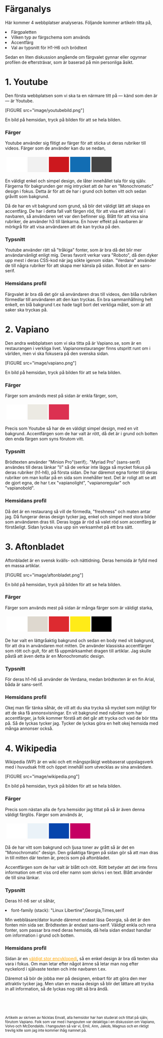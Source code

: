 Färganalys
===============================

Här kommer 4 webbplatser analyseras. Följande kommer artikeln titta på,

<li>Färgpaletten</li>
<li>Vilken typ av färgschema som används</li>
<li>Accentfärg</li>
<li>Val av typsnitt för H1-H6 och brödtext</li>

Sedan en liten diskussion angående om färgvalet gynnar eller ogynnar profilen de eftersträvar,
som är baserad på min personliga åsikt.


<h1>1. Youtube </h1>

Den första webbplatsen som vi ska ta en närmare titt på — känd som den är — är
Youtube.

[FIGURE src="image/youtubebild.png"]

En bild på hemsidan, tryck på bilden för att se hela bilden.

<h3>Färger</h3>

Youtube använder sig flitigt av färger för att sticka ut deras rubriker till videos.
Färger som de använder kan du se nedan,

<table style="border-spacing: 4px; border-collapse: separate">
<tr>
<td style="height: 50px; width: 50px; background-color: rgb(255,255,255)">
<td style="height: 50px; width: 50px; background-color: rgb(241,241,241)">
<td style="height: 50px; width: 50px; background-color: rgb(204,24,30)">
<td style="height: 50px; width: 50px; background-color: rgb(18,109,179)">
<td style="height: 50px; width: 50px; background-color: rgb(68,68,68)">
</tr>
</table>
En väldigt enkel och simpel design, de låter innehållet tala för sig själv. Färgerna
för bakgrunden ger mig intrycket att de har en "Monochromatic" design i fokus. Detta är för
att de har i grund och botten vitt och sedan gråvitt som bakgrund.


Då de har en vit bakgrund som grund, så blir det väldigt lätt att skapa en accentfärg.
De har i detta fall valt färgen röd, för att visa ett aktivt val i navbaren, så användaren
vet var den befinner sig. Blått för att visa sina rubriker, de använder h3 till länkarna. En
hover effekt på navbaren är mörkgrå för att visa användaren att de kan trycka på den.

<h3>Typsnitt</h3>

Youtube använder rätt så "tråkiga" fonter, som är bra då det blir mer användarvänligt enligt mig.
Deras favorit verkar vara "Roboto", då den dyker upp mest i deras CSS-kod när jag sökte igenom sidan.
"Verdana" använder de till några rubriker för att skapa mer känsla på sidan. Robot är en sans-serif.

<h3>Hemsidans profil</h3>

Färgvalet är bra då det gör så användaren dras till videos, den blåa rubriken förmedlar till
användaren att den kan tryckas. En bra sammanhållning helt enkelt, en blå bakgrund t.ex hade
tagit bort det verkliga målet, som är att saker ska tryckas på.


<h1>2. Vapiano</h1>

Den andra webbplatsen som vi ska titta på är Vapiano.se, som är en restaurangen i verkliga livet.
Vapianorestauranger finns utspritt runt om i världen, men vi ska fokusera på den svenska sidan.


[FIGURE src="image/vapiano.png"]

En bild på hemsidan, tryck på bilden för att se hela bilden.


<h3>Färger</h3>

Färger som används mest på sidan är enkla färger, som,

<table style="border-spacing: 4px; border-collapse: separate">
<tr>
<td style="height: 50px; width: 50px; background-color: rgb(255,255,255)">
<td style="height: 50px; width: 50px; background-color: rgb(236,234,227)">
<td style="height: 50px; width: 50px; background-color: rgb(220,49,81)">
</tr>
</table>

Precis som Youtube så har de en väldigt simpel design, med en vit bakgrund. Accentfärgen
som de har valt är rött, då det är i grund och botten den enda färgen som syns förutom vitt.

<h3>Typsnitt</h3>
Brödtexten använder "Minion Pro"(serif);. "Myriad Pro" (sans-serif) användes till
deras länkar "li" så de verkar inte lägga så mycket fokus på deras rubriker (h1-h6), på första sidan.
De har däremot egna fonter till deras rubriker om man kollar på en sida som innehåller text. Det är
roligt att se att de gjort egna, de har t.ex "vapianolight", "vapianoregular" och "vapianobold".

<h3>Hemsidans profil</h3>

Då det är en restaurang så vill de förmedla, "freshness" och maten antar jag. Då fungerar deras design
tycker jag, enkel och simpel med stora bilder som användaren dras till. Deras logga är röd så valet röd
som accentfärg är förståeligt. Sidan lyckas visa upp sin verksamhet på ett bra sätt.


<h1>3. Aftonbladet</h1>

Aftonbladet är en svensk kvälls- och nättidning. Deras hemsida är fylld med en massa artiklar.


[FIGURE src="image/aftonbladet.png"]

En bild på hemsidan, tryck på bilden för att se hela bilden.


<h3>Färger</h3>

Färger som används mest på sidan är många färger som är väldigt starka,

<table style="border-spacing: 4px; border-collapse: separate">
<tr>
<td style="height: 50px; width: 50px; background-color: rgb(255,255,255)">
<td style="height: 50px; width: 50px; background-color: rgb(222,216,207)">
<td style="height: 50px; width: 50px; background-color: rgb(221,42,48)">
<td style="height: 50px; width: 50px; background-color: rgb(255,235,24)">
<td style="height: 50px; width: 50px; background-color: rgb(0,0,0)">
</tr>
</table>

De har valt en lättgråaktig bakgrund och sedan en body med vit bakgrund, för att
dra in användaren mot mitten. De använder klassiska accentfärger som rött och gult, för
att få uppmärksamhet dragen till artiklar. Jag skulle påstå att även detta är en Monochromatic design.

<h3>Typsnitt</h3>

För deras h1-h6 så använder de Verdana, medan brödtexten är en fin Arial, båda är sans-serif.


<h3>Hemsidans profil</h3>

Okej man får tänka såhär, de vill att du ska trycka så mycket som möjligt för att de ska få annonsvisningar.
En vit bakgrund med rubriker som har accentfärger, ja folk kommer förstå att det går att trycka och vad de
bör titta på. Så de lyckas tycker jag. Tycker de lyckas göra en helt okej hemsida med många annonser också.


<h1>4. Wikipedia</h1>

Wikipedia (WP) är en wiki och ett mångspråkigt webbaserat uppslagsverk med i huvudsak fritt och öppet innehåll som utvecklas av sina användare.

[FIGURE src="image/wikipedia.png"]

En bild på hemsidan, tryck på bilden för att se hela bilden.

<h3>Färger</h3>

Precis som nästan alla de fyra hemsidor jag tittat på så är även denna väldigt färglös.
Färger som används är,

<table style="border-spacing: 4px; border-collapse: separate">
<tr>
<td style="height: 50px; width: 50px; background-color: rgb(255,255,255)">
<td style="height: 50px; width: 50px; background-color: rgb(234,242,248)">
<td style="height: 50px; width: 50px; background-color: rgb(6,69,173)">
<td style="height: 50px; width: 50px; background-color: rgb(197,0,99)">
</tr>
</table>

Då de har vitt som bakgrund och ljusa toner av grått så är det en "Monochromatic" design. Den gråaktiga
färgen på sidan gör så att man dras in till mitten där texten är, precis som på aftonbladet.

Accentfärgen som de har valt är blått och rött. Rött betyder att det inte finns information om ett viss
ord eller namn som skrivs i en text. Blått använder de till sina länkar.

<h3>Typsnitt</h3>

Deras h1-h6 ser ut såhär,

<li>font-family (stack): "Linux Libertine",Georgia,Times,serif</li>

Min webbläsare/dator kunde däremot endast läsa Georgia, så det är den fonten min sida ser.
Brödtexten är endast sans-serif. Väldigt enkla och rena fonter, som passar bra med deras hemsida,
då hela sidan endast handlar om information i grund och botten.

<h3>Hemsidans profil</h3>

Sidan är en <u style="color:orange;">väldigt stor encyklopedi</u>, så en enkel design är bra då texten ska vara i fokus.
Om man letar efter något ämne så letar man nog efter nyckelord i självaste texten och inte navbaren t.ex.

Däremot så bör de jobba mer på designen, enbart för att göra den mer attraktiv tycker jag. Men utan en massa
design så blir det lättare att trycka in all information, så de lyckas nog rätt så bra ändå.

<br>
<br>
<br>

<small> Artikeln av skriven av Nicklas Envall, alla hemsidor har han studerat och tittat på själv, förutom
Vapiano. Folk som var med i hangouten var delaktiga i en diskussion om Vapiano, Volvo och McDondalds.
I hangouten så var vi, Emil, Ann, Jakob, Magnus och en riktigt trevlig kille som jag inte kommer ihåg namnet på. </small>
